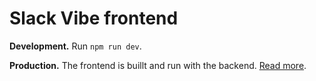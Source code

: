 # Slack Vibe frontend

**Development.** Run `npm run dev`.

**Production.** The frontend is buillt and run with the backend. [Read more](../backend/README.md).